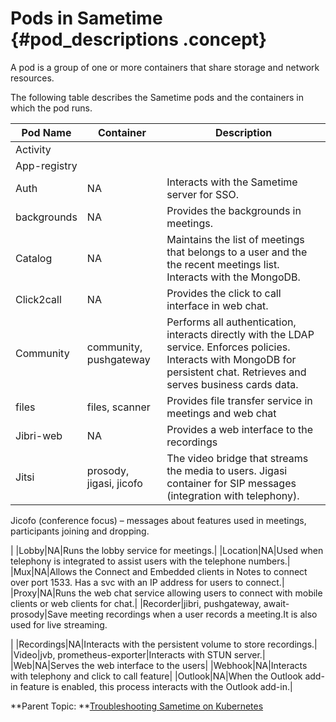 # Pods in Sametime {#pod_descriptions .concept}

A pod is a group of one or more containers that share storage and network resources.

The following table describes the Sametime pods and the containers in which the pod runs.

|Pod Name|Container|Description|
|--------|---------|-----------|
|Activity| | |
|App-registry| | |
|Auth|NA|Interacts with the Sametime server for SSO.|
|backgrounds|NA|Provides the backgrounds in meetings.|
|Catalog|NA|Maintains the list of meetings that belongs to a user and the the recent meetings list. Interacts with the MongoDB.|
|Click2call|NA|Provides the click to call interface in web chat.|
|Community|community, pushgateway|Performs all authentication, interacts directly with the LDAP service. Enforces policies. Interacts with MongoDB for persistent chat. Retrieves and serves business cards data.|
|files|files, scanner|Provides file transfer service in meetings and web chat|
|Jibri-web|NA|Provides a web interface to the recordings|
|Jitsi|prosody, jigasi, jicofo|The video bridge that streams the media to users. Jigasi container for SIP messages \(integration with telephony\).

Jicofo \(conference focus\) – messages about features used in meetings, participants joining and dropping.

|
|Lobby|NA|Runs the lobby service for meetings.|
|Location|NA|Used when telephony is integrated to assist users with the telephone numbers.|
|Mux|NA|Allows the Connect and Embedded clients in Notes to connect over port 1533. Has a svc with an IP address for users to connect.|
|Proxy|NA|Runs the web chat service allowing users to connect with mobile clients or web clients for chat.|
|Recorder|jibri, pushgateway, await-prosody|Save meeting recordings when a user records a meeting.It is also used for live streaming.

|
|Recordings|NA|Interacts with the persistent volume to store recordings.|
|Video|jvb, prometheus-exporter|Interacts with STUN server.|
|Web|NA|Serves the web interface to the users|
|Webhook|NA|Interacts with telephony and click to call feature|
|Outlook|NA|When the Outlook add-in feature is enabled, this process interacts with the Outlook add-in.|

**Parent Topic: **[Troubleshooting Sametime on Kubernetes](t_troubleshooting_sametime_kubernetes.md)

